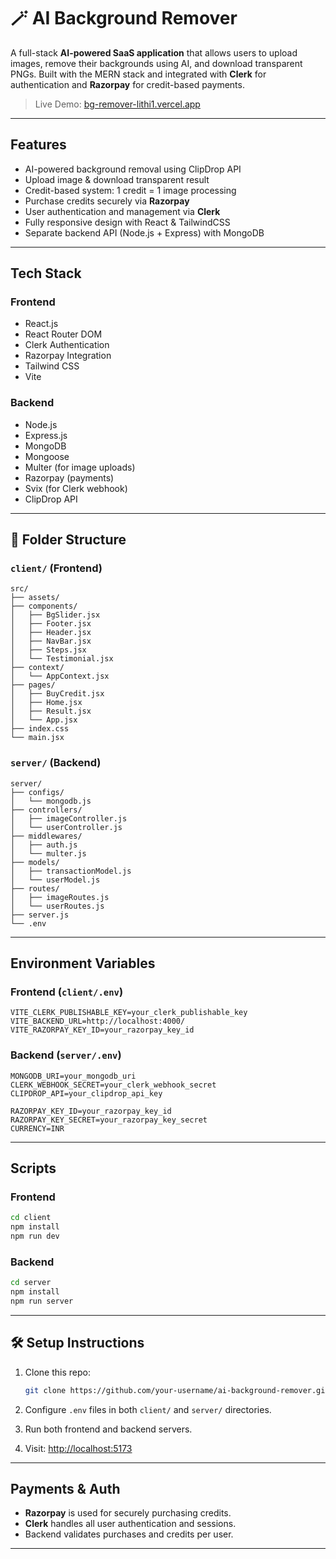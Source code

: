 # 🪄 AI Background Remover

A full-stack **AI-powered SaaS application** that allows users to upload images, remove their backgrounds using AI, and download transparent PNGs. Built with the MERN stack and integrated with **Clerk** for authentication and **Razorpay** for credit-based payments.

>  Live Demo: [bg-remover-lithi1.vercel.app](https://bg-remover-lithi1.vercel.app/)

---

##  Features

* AI-powered background removal using ClipDrop API
* Upload image & download transparent result
* Credit-based system: 1 credit = 1 image processing
* Purchase credits securely via **Razorpay**
* User authentication and management via **Clerk**
* Fully responsive design with React & TailwindCSS
* Separate backend API (Node.js + Express) with MongoDB

---

##  Tech Stack

### Frontend

* React.js
* React Router DOM
* Clerk Authentication
* Razorpay Integration
* Tailwind CSS
* Vite

### Backend

* Node.js
* Express.js
* MongoDB
* Mongoose
* Multer (for image uploads)
* Razorpay (payments)
* Svix (for Clerk webhook)
* ClipDrop API

---

## 📂 Folder Structure

### `client/` (Frontend)

```
src/
├── assets/
├── components/
│   ├── BgSlider.jsx
│   ├── Footer.jsx
│   ├── Header.jsx
│   ├── NavBar.jsx
│   ├── Steps.jsx
│   └── Testimonial.jsx
├── context/
│   └── AppContext.jsx
├── pages/
│   ├── BuyCredit.jsx
│   ├── Home.jsx
│   ├── Result.jsx
│   └── App.jsx
├── index.css
└── main.jsx
```

### `server/` (Backend)

```
server/
├── configs/
│   └── mongodb.js
├── controllers/
│   ├── imageController.js
│   └── userController.js
├── middlewares/
│   ├── auth.js
│   └── multer.js
├── models/
│   ├── transactionModel.js
│   └── userModel.js
├── routes/
│   ├── imageRoutes.js
│   └── userRoutes.js
├── server.js
└── .env
```

---

##  Environment Variables

### Frontend (`client/.env`)

```
VITE_CLERK_PUBLISHABLE_KEY=your_clerk_publishable_key
VITE_BACKEND_URL=http://localhost:4000/
VITE_RAZORPAY_KEY_ID=your_razorpay_key_id
```

### Backend (`server/.env`)

```
MONGODB_URI=your_mongodb_uri
CLERK_WEBHOOK_SECRET=your_clerk_webhook_secret
CLIPDROP_API=your_clipdrop_api_key

RAZORPAY_KEY_ID=your_razorpay_key_id
RAZORPAY_KEY_SECRET=your_razorpay_key_secret
CURRENCY=INR
```

---

##  Scripts

### Frontend

```bash
cd client
npm install
npm run dev
```

### Backend

```bash
cd server
npm install
npm run server
```

---

## 🛠️ Setup Instructions

1. Clone this repo:

   ```bash
   git clone https://github.com/your-username/ai-background-remover.git
   ```

2. Configure `.env` files in both `client/` and `server/` directories.

3. Run both frontend and backend servers.

4. Visit: [http://localhost:5173](http://localhost:5173)

---

## Payments & Auth

* **Razorpay** is used for securely purchasing credits.
* **Clerk** handles all user authentication and sessions.
* Backend validates purchases and credits per user.

---


